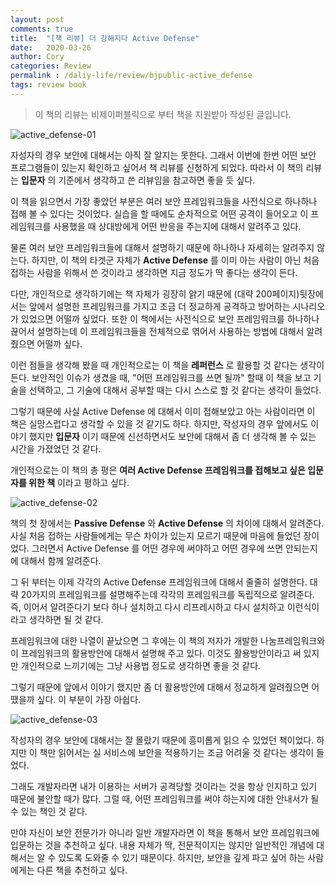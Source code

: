 ```yaml
---
layout: post
comments: true
title:  "[책 리뷰] 더 강해지다 Active Defense"
date:   2020-03-26
author: Cory
categories: Review
permalink : /daliy-life/review/bjpublic-active_defense
tags: review book
---
```


> 이 책의 리뷰는 비제이퍼블릭으로 부터 책을 지원받아 작성된 글입니다.

<img src="https://lh3.googleusercontent.com/VzwrHm4Qq7IvvcL25GZd-GicxqH3XfL_gdkrg_wMaVwU_axfoX4ChNLL6yYdXtaGZ3LiQIMUCvgYujsw1FWh77mZ29rDyf-KmxvSaFq__crlg1qE91-ooBa-P-m8ZIKlZZEr3MnRGis2n3X9MNemaDCnf_IZ5QvUf3dHLiNhjbOo2-OIKhfsrN8GHKgbtO3i77-bW0Mgk8m6bw8Lq3MWd_DO_WI8Z6RMd3R4n-KGzIUHxvHOpai-bJtLqGBDbnv4-86pPfLdI3bjOkfLHaAFlXJw3ODgm-isgWrdGfb2TUZII-lOC7nyCUKUxFALb3WSE5CfVcZu1aAn3CLnEynt6C5g93oDigrR4PChRgBZUDZNMKeh9CDn5f3nOsHoQXrL3FANvnYGOu8bRX5YFHwnsU31f33k4AsUo8giRwvgfH8Hhy_5hh4R_5Z10rdp0J1KV-yRAl6fQ7_krSn8qx0YPGLXE1EHqHhYhPQqv-4Zz7pT5EbDO2dtYqDcryqrZWv7uuj4A3ae9NTOFm-GBlNxa7clqND9ONrLmLCwoN8kUVHUG7sSKgqUXBYOvaj0vda_k7jDg_Au_uVnAacWAhIoIRplPiCXFxOw4ZKPVbGlociSwmJIRYx9GKPC8sRSJm14KSzs7krI7OqEr3HvST8jtuD0PkWU5rVQkYI2rb4NJZ2ozkJ7lFSC7OXakfFxxjUeSJm-isu_Vn4zmICGcKwo3-eulCpZrUdL8OvH-V3Dl4nGreNGlL9m7kg=w1350-h1800-no" alt="active_defense-01">

자성자의 경우 보안에 대해서는 아직 잘 알지는 못한다. 그래서 이번에 한번 어떤 보안 프로그램들이 있는지 확인하고 싶어서 책 리뷰를 신청하게 되었다. 따라서 이 책의 리뷰는 __입문자__ 의 기준에서 생각하고 쓴 리뷰임을 참고하면 좋을 듯 싶다.

이 책을 읽으면서 가장 좋았던 부분은 여러 보안 프레임워크들을 사전식으로 하나하나 접해 볼 수 있다는 것이었다. 실습을 할 때에도 순차적으로 어떤 공격이 들어오고 이 프레임워크를 사용했을 때 상대방에게 어떤 반응을 주는지에 대해서 알려주고 있다.

물론 여러 보안 프레임워크들에 대해서 설명하기 때문에 하나하나 자세히는 알려주지 않는다. 하지만, 이 책의 타겟군 자체가 __Active Defense__ 를 이미 아는 사람이 아닌 처음 접하는 사람을 위해서 쓴 것이라고 생각하면 지금 정도가 딱 좋다는 생각이 든다.

다만, 개인적으로 생각하기에는 책 자체가 굉장히 얅기 때문에 (대략 200페이지)뒷장에서는 앞에서 설명한 프레임워크를 가지고 조금 더 정교하게 공격하고 방어하는 시나리오가 있었으면 어떨까 싶었다. 또한 이 책에서는 사전식으로 보안 프레임워크를 하나하나 끊어서 설명하는데 이 프레임워크들을 전체적으로 엮어서 사용하는 방법에 대해서 알려줬으면 어떨까 싶다.

이런 점들을 생각해 봤을 때 개인적으로는 이 책을 __레퍼런스__ 로 활용할 것 같다는 생각이 든다. 보안적인 이슈가 생겼을 때, "어떤 프레임워크를 쓰면 될까" 할때 이 책을 보고 기술을 선택하고, 그 기술에 대해서 공부할 때는 다시 스스로 할 것 같다는 생각이 들었다.

그렇기 때문에 사실 Active Defense 에 대해서 이미 접해보았고 아는 사람이라면 이 책은 실망스럽다고 생각할 수 있을 것 같기도 하다. 하지만, 작성자의 경우 앞에서도 이야기 했지만 __입문자__ 이기 때문에 신선하면서도 보안에 대해서 좀 더 생각해 볼 수 있는 시간을 가졌었던 것 같다. 

개인적으로는 이 책의 총 평은 __여러 Active Defense 프레임워크를 접해보고 싶은 입문자를 위한 책__ 이라고 평하고 싶다.

<img src="https://lh3.googleusercontent.com/p-m4f2xFJSqh5f7AXz729jFiwjKnDeaSo_R68ZtdRUg8YlU8k5CQrYQm6v0Hy2dIrL-MtScu12HozG23Phb0P_MDQ8aSEPkQ3ZElDIwTZv4a8IUiyy9a7l3upiWvNZi93TZztxIyMIneQSRc-FesEFobc-CKSUvix4KpfM1uj8j1pRQr1sZDh-oexYQkrMd3NXOPP1E0QjC_Fo7nlHuUVj0mGpBLocm2G-Mc-eNIDetkF7osk7MvBuDRbETQ9FJHpwpkdkd1nwyyDN_nOwK3pwP4GijC9YdJ1ppOpi39Zkpqk85nHhoD6i1IMSMACL2vhfLOC9y-XD4tdXtwx7v1fuYo3yhJqq2axYnMpjdZPZzr9dGYJOxDZkkrh9jf5KVjNdF3u9JFlmfeZWnoCnvrUjn1WqB482UfmyvUfxn1XeWUklFB_AHAubSm4QtU7OQFPKwP1Va0UMtMgFVuc0266M-4flLXvhp5Ao_SJL7kXvXvbybLw7uPO1t-UMPrnrgjNe-32J4zZBkhqFI1gGHqfs0WQKQ47jdddRswjeC-Kb_Osv-moY5j-jbQygEXhzAHicFk3LTZLkuz6ATlbwVcrhKk2zBDf6LAtWYIycoNqhE_sVr40S2euIxS19ST_3GomfN6FbmOkoF-IjATIjQb3bFvcHj5dqcaoKlwAupOzrtSRunPRTX8e7JUyLF_oh00CA7leqyE2MqbEDDI5IWVWF3tjcfQX_zCm3tChWt_uVIlZdUZE2vHd2I=w2400-h1800-no" alt="active_defense-02">

책의 첫 장에서는 __Passive Defense__ 와 __Active Defense__ 의 차이에 대해서 알려준다. 사실 처음 접하는 사람들에게는 무슨 차이가 있는지 모르기 때문에 마음에 들었던 장이었다. 그러면서 Active Defense 를 어떤 경우에 써야하고 어떤 경우에 쓰면 안되는지에 대해서 함께 알려준다.

그 뒤 부터는 이제 각각의 Active Defense 프레임워크에 대해서 줄줄히 설명한다. 대략 20가지의 프레임워크를 설명해주는데 각각의 프레임워크를 독립적으로 알려준다. 즉, 이어서 알려준다기 보다 하나 설치하고 다시 리프레시하고 다시 설치하고 이런식이라고 생각하면 될 것 같다. 

프레임워크에 대한 나열이 끝났으면 그 후에는 이 책의 저자가 개발한 나눔프레임워크와 이 프레임워크의 활용방안에 대해서 설명해 주고 있다. 이것도 활용방안이라고 써 있지만 개인적으로 느끼기에는 그냥 사용법 정도로 생각하면 좋을 것 같다.

그렇기 때문에 앞에서 이야기 했지만 좀 더 활용방안에 대해서 정교하게 알려줬으면 어땠을까 싶다. 이 부분이 가장 아쉽다.

<img src="https://lh3.googleusercontent.com/6TczHYSXON7H9d_6OgKO2f1_zJ7l84Z8AqvRSLQsX9VrSEh1lpv1N9DxsH0EsvFRgP7T6YMDGlv6VBWqn4bFmdcy430hQl7wVVw_DQwVw5azRW1Ppernnd4AJJ1Au5AWVc7CCKSLMBYARukpnAw79Gz68xY3GBvshC0TM-vUz2PjD_Er7hNfBTdNVk_91baaUqVE_Qm0pdck51KmZiohylPL1wuaIki37UKK_1zFx6ScH9phnE4b8tZ3s2KN71sP8nTX9lFm2ZAfcob025yZb4FelADCcWeo5Lo8JfeyHIOmxPVGkEwWHKC-6yk0rothSKkYyp36Rl5YRpJPJYWAjHjUHGMmobJaVuXq7Eg3GPRQuQa02ZBW9xJmPP4YX74wbAW06wpQO6S_RAMpDhLFCAzYjLNANd4V7aMye6BZgbtVYKPJuphX4d5Iz2z9zukaGIo6LIR5_lgK4Rkc8lmt5hGHKDvX3ilvH2tf7Vv3JnW1POVr6w0DA5gR43_XNvxDZIv7keujuVww4Ix2JvL3-7B0YYYX4ZadztKZVVlXrlPiu56oiv6uH1ZVS8cLUwQE2VwbS7Ey_ZJ-nybtPTTjqkfbuhyUEe81qxJ-u7fNvMmd7oEZ19aoI20qWCbS8IZI9coONBNL3eBuF_ZRt_kNYU8yAMK317EiDOK1PNsz-n3pB7MK_JJLtyOOZfPPuWpj--6szwqmwHk5xR7Ns88GdfGkFWc16mN5RyHQ9GZriTOe13VgGDTNkFM=w2400-h1800-no" alt="active_defense-03">

작성자의 경우 보안에 대해서는 잘 몰랐기 때문에 흥미롭게 읽으 수 있었던 책이었다. 하지만 이 책만 읽어서는 실 서비스에 보안을 적용하기는 조금 어려울 것 같다는 생각이 들었다.

그래도 개발자라면 내가 이용하는 서버가 공격당할 것이라는 것을 항상 인지하고 있기 때문에 불안할 때가 많다. 그럴 때, 어떤 프레임워크를 써야 하는지에 대한 안내서가 될 수 있는 책인 것 같다.

만야 자신이 보안 전문가가 아니라 일반 개발자라면 이 책을 통해서 보안 프레임워크에 입문하는 것을 추천하고 싶다. 내용 자체가 딱, 전문적이지는 않지만 일반적인 개념에 대해서는 알 수 있도록 도와줄 수 있기 때문이다. 하지만, 보안을 깊게 파고 싶어 하는 사람에게는 다른 책을 추천하고 싶다.
